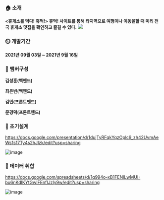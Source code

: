 ### 🏠 소개 
**<휴게소를 먹다! 휴먹!> 휴먹! 사이트를 통해 타지역으로 여행이나 이동을할 때 미리 전국 휴게소 맛집을 확인하고 즐길 수 있다.**
![](https://images.velog.io/images/shkim1199/post/37b684f5-0bb3-4b4e-bada-84a7134559ba/%ED%99%94%EB%A9%B4%20%EC%BA%A1%EC%B2%98%202021-09-17%20212136.png)

### ⏲️ 개발기간  
**2021년 09월 03일 ~ 2021년 9월 16일**

### 🧙 맴버구성  
**김성훈(백엔드)**

**최은빈(백엔드)**

**김민(프론트엔드)**

**문경덕(프론트엔드)** 

### 📌 초기설계 
https://docs.google.com/presentation/d/1dujTyRFqkYqzOplc9_zh42UvmAeWs1s17Ty4s2hJIzk/edit?usp=sharing

![image](https://user-images.githubusercontent.com/90130141/147383804-c68fc5c1-bc2c-471d-acfc-a12b1462b674.png)




### 📌 데이터 취합
https://docs.google.com/spreadsheets/d/1q994o-xB1FENlLwMUI-bu6nKdIKYtGwIFEnfIJzly9w/edit?usp=sharing

![image](https://user-images.githubusercontent.com/90130141/147383812-c4fe5258-648b-4310-b87e-c3ecb7dbfd81.png)





